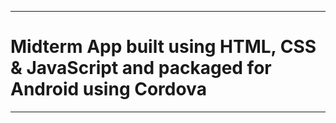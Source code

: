 ******************************************************

# Midterm App built using HTML, CSS & JavaScript and packaged for Android using Cordova

******************************************************

